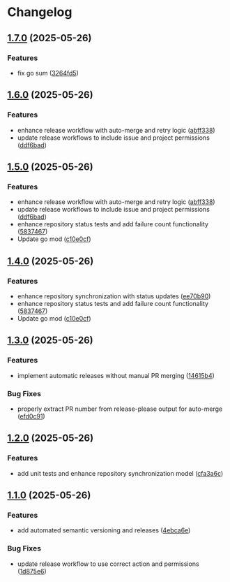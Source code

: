 # Changelog

## [1.7.0](https://github.com/jdmcgrath/orgsync/compare/v1.6.0...v1.7.0) (2025-05-26)


### Features

* fix go sum ([3264fd5](https://github.com/jdmcgrath/orgsync/commit/3264fd505945216ad1919baf2e5a18793494c74d))

## [1.6.0](https://github.com/jdmcgrath/orgsync/compare/v1.5.0...v1.6.0) (2025-05-26)


### Features

* enhance release workflow with auto-merge and retry logic ([abff338](https://github.com/jdmcgrath/orgsync/commit/abff338162a9c62de4e19e7a3f11df843acd5d18))
* update release workflows to include issue and project permissions ([ddf6bad](https://github.com/jdmcgrath/orgsync/commit/ddf6bad29b73f392a35f6a549b0c6c952464610c))

## [1.5.0](https://github.com/jdmcgrath/orgsync/compare/v1.4.0...v1.5.0) (2025-05-26)


### Features

* enhance release workflow with auto-merge and retry logic ([abff338](https://github.com/jdmcgrath/orgsync/commit/abff338162a9c62de4e19e7a3f11df843acd5d18))
* update release workflows to include issue and project permissions ([ddf6bad](https://github.com/jdmcgrath/orgsync/commit/ddf6bad29b73f392a35f6a549b0c6c952464610c))
* enhance repository status tests and add failure count functionality ([5837467](https://github.com/jdmcgrath/orgsync/commit/5837467fb480f2741834768a3580dd126fb5cddd))
* Update go mod ([c10e0cf](https://github.com/jdmcgrath/orgsync/commit/c10e0cf9d864675875ad43f9442f0b6c28a2d93b))

## [1.4.0](https://github.com/jdmcgrath/orgsync/compare/v1.3.0...v1.4.0) (2025-05-26)


### Features

* enhance repository synchronization with status updates ([ee70b90](https://github.com/jdmcgrath/orgsync/commit/ee70b90fb9414bee44f687be7f310ecb6ef88f5d))
* enhance repository status tests and add failure count functionality ([5837467](https://github.com/jdmcgrath/orgsync/commit/5837467fb480f2741834768a3580dd126fb5cddd))
* Update go mod ([c10e0cf](https://github.com/jdmcgrath/orgsync/commit/c10e0cf9d864675875ad43f9442f0b6c28a2d93b))

## [1.3.0](https://github.com/jdmcgrath/orgsync/compare/v1.2.0...v1.3.0) (2025-05-26)


### Features

* implement automatic releases without manual PR merging ([14615b4](https://github.com/jdmcgrath/orgsync/commit/14615b4e9ddc84c9d1e323b131b9fa723aa24593))


### Bug Fixes

* properly extract PR number from release-please output for auto-merge ([efd0c91](https://github.com/jdmcgrath/orgsync/commit/efd0c9156ee86a955c89786ab6b095cf3aa3b709))

## [1.2.0](https://github.com/jdmcgrath/orgsync/compare/v1.1.0...v1.2.0) (2025-05-26)


### Features

* add unit tests and enhance repository synchronization model ([cfa3a6c](https://github.com/jdmcgrath/orgsync/commit/cfa3a6c5b4d3a35cc9ae01119d06a8336581a2c4))

## [1.1.0](https://github.com/jdmcgrath/orgsync/compare/v1.0.0...v1.1.0) (2025-05-26)


### Features

* add automated semantic versioning and releases ([4ebca6e](https://github.com/jdmcgrath/orgsync/commit/4ebca6e884a54819457b7efab3e00ca682cfcd0b))


### Bug Fixes

* update release workflow to use correct action and permissions ([1d875e6](https://github.com/jdmcgrath/orgsync/commit/1d875e62e4da54d597ff0d7e701f175e426aea8e))
